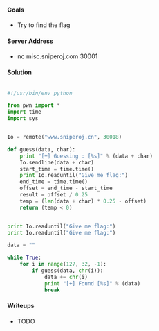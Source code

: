 #### Goals
 * Try to find the flag

#### Server Address
 * nc misc.sniperoj.com 30001

#### Solution
```python

#!/usr/bin/env python

from pwn import *
import time
import sys


Io = remote("www.sniperoj.cn", 30018)

def guess(data, char):
    print "[+] Guessing : [%s]" % (data + char)
    Io.sendline(data + char)
    start_time = time.time()
    print Io.readuntil("Give me flag:")
    end_time = time.time()
    offset = end_time - start_time
    result = offset / 0.25
    temp = (len(data + char) * 0.25 - offset)
    return (temp < 0)


print Io.readuntil("Give me flag:")
print Io.readuntil("Give me flag:")

data = ""

while True:
    for i in range(127, 32, -1):
        if guess(data, chr(i)):
            data += chr(i)
            print "[+] Found [%s]" % (data)
            break
```

#### Writeups
 * TODO

